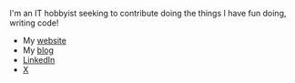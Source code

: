I'm an IT hobbyist seeking to contribute doing the things I have fun doing, writing code!

- My [website](https://wesleyem.com)
- My [blog](https://wesleyem.com/posts)
- [LinkedIn](https://linkedin.com/in/wesleymontserrat)
- [X](https://x.com/spo0f_)
